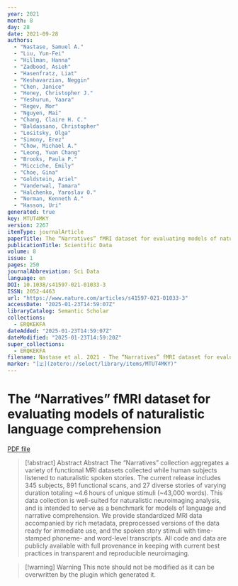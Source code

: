 ```yaml
---
year: 2021
month: 8
day: 28
date: 2021-09-28
authors:
  - "Nastase, Samuel A."
  - "Liu, Yun-Fei"
  - "Hillman, Hanna"
  - "Zadbood, Asieh"
  - "Hasenfratz, Liat"
  - "Keshavarzian, Neggin"
  - "Chen, Janice"
  - "Honey, Christopher J."
  - "Yeshurun, Yaara"
  - "Regev, Mor"
  - "Nguyen, Mai"
  - "Chang, Claire H. C."
  - "Baldassano, Christopher"
  - "Lositsky, Olga"
  - "Simony, Erez"
  - "Chow, Michael A."
  - "Leong, Yuan Chang"
  - "Brooks, Paula P."
  - "Micciche, Emily"
  - "Choe, Gina"
  - "Goldstein, Ariel"
  - "Vanderwal, Tamara"
  - "Halchenko, Yaroslav O."
  - "Norman, Kenneth A."
  - "Hasson, Uri"
generated: true
key: MTUT4MKY
version: 2267
itemType: journalArticle
paperTitle: The “Narratives” fMRI dataset for evaluating models of naturalistic language comprehension
publicationTitle: Scientific Data
volume: 8
issue: 1
pages: 250
journalAbbreviation: Sci Data
language: en
DOI: 10.1038/s41597-021-01033-3
ISSN: 2052-4463
url: "https://www.nature.com/articles/s41597-021-01033-3"
accessDate: "2025-01-23T14:59:07Z"
libraryCatalog: Semantic Scholar
collections:
  - ERQKEKFA
dateAdded: "2025-01-23T14:59:07Z"
dateModified: "2025-01-23T14:59:20Z"
super_collections:
  - ERQKEKFA
filename: Nastase et al. 2021 - The “Narratives” fMRI dataset for evaluating models of naturalistic language comprehension.pdf
marker: "[🇿](zotero://select/library/items/MTUT4MKY)"
---
```

# The “Narratives” fMRI dataset for evaluating models of naturalistic language comprehension

[PDF file](/Papers/PDFs/Nastase%20et%20al.%202021%20-%20The%20“Narratives”%20fMRI%20dataset%20for%20evaluating%20models%20of%20naturalistic%20language%20comprehension.pdf)

> [!abstract] Abstract
> Abstract
>             The “Narratives” collection aggregates a variety of functional MRI datasets collected while human subjects listened to naturalistic spoken stories. The current release includes 345 subjects, 891 functional scans, and 27 diverse stories of varying duration totaling ~4.6 hours of unique stimuli (~43,000 words). This data collection is well-suited for naturalistic neuroimaging analysis, and is intended to serve as a benchmark for models of language and narrative comprehension. We provide standardized MRI data accompanied by rich metadata, preprocessed versions of the data ready for immediate use, and the spoken story stimuli with time-stamped phoneme- and word-level transcripts. All code and data are publicly available with full provenance in keeping with current best practices in transparent and reproducible neuroimaging.

>[!warning] Warning
> This note should not be modified as it can be overwritten by the plugin which generated it.

